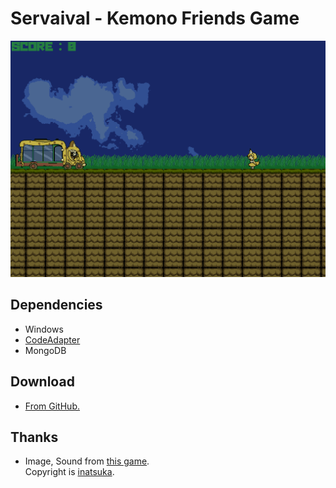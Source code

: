 # Servaival - Kemono Friends Game

![Demo](./demo.gif)

## Dependencies

* Windows
* [CodeAdapter](https://github.com/NeuroWhAI/CodeAdapter)
* MongoDB

## Download

* [From GitHub.](https://github.com/NeuroWhAI/Servaival/releases)

## Thanks

* Image, Sound from [this game](https://gamejolt.com/games/kemono/245965).  
  Copyright is [inatsuka](https://gamejolt.com/@inatsuka).
